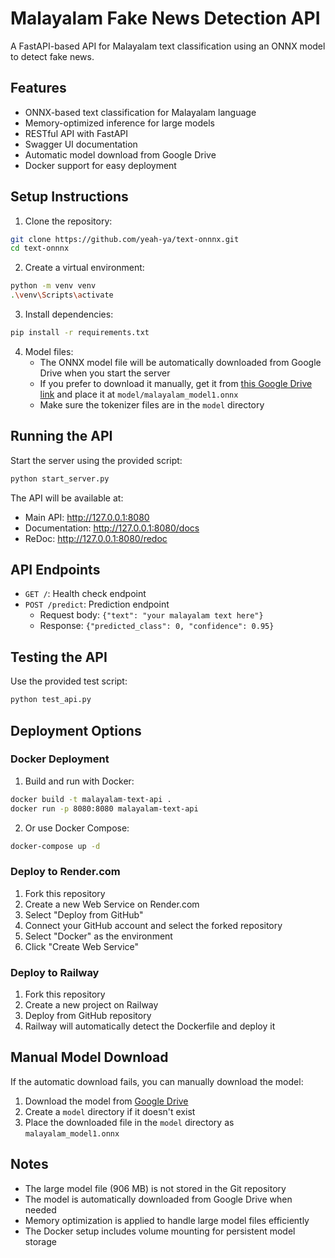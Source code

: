 # Malayalam Fake News Detection API

A FastAPI-based API for Malayalam text classification using an ONNX model to detect fake news.

## Features

- ONNX-based text classification for Malayalam language
- Memory-optimized inference for large models
- RESTful API with FastAPI
- Swagger UI documentation
- Automatic model download from Google Drive
- Docker support for easy deployment

## Setup Instructions

1. Clone the repository:
```bash
git clone https://github.com/yeah-ya/text-onnnx.git
cd text-onnnx
```

2. Create a virtual environment:
```bash
python -m venv venv
.\venv\Scripts\activate
```

3. Install dependencies:
```bash
pip install -r requirements.txt
```

4. Model files:
   - The ONNX model file will be automatically downloaded from Google Drive when you start the server
   - If you prefer to download it manually, get it from [this Google Drive link](https://drive.google.com/file/d/1UfWvrS04ssG3WlDeV_uaqetrSZ70b6cW/view?usp=sharing) and place it at `model/malayalam_model1.onnx`
   - Make sure the tokenizer files are in the `model` directory

## Running the API

Start the server using the provided script:
```bash
python start_server.py
```

The API will be available at:
- Main API: http://127.0.0.1:8080
- Documentation: http://127.0.0.1:8080/docs
- ReDoc: http://127.0.0.1:8080/redoc

## API Endpoints

- `GET /`: Health check endpoint
- `POST /predict`: Prediction endpoint
  - Request body: `{"text": "your malayalam text here"}`
  - Response: `{"predicted_class": 0, "confidence": 0.95}`

## Testing the API

Use the provided test script:
```bash
python test_api.py
```

## Deployment Options

### Docker Deployment

1. Build and run with Docker:
```bash
docker build -t malayalam-text-api .
docker run -p 8080:8080 malayalam-text-api
```

2. Or use Docker Compose:
```bash
docker-compose up -d
```

### Deploy to Render.com

1. Fork this repository
2. Create a new Web Service on Render.com
3. Select "Deploy from GitHub"
4. Connect your GitHub account and select the forked repository
5. Select "Docker" as the environment
6. Click "Create Web Service"

### Deploy to Railway

1. Fork this repository
2. Create a new project on Railway
3. Deploy from GitHub repository
4. Railway will automatically detect the Dockerfile and deploy it

## Manual Model Download

If the automatic download fails, you can manually download the model:

1. Download the model from [Google Drive](https://drive.google.com/file/d/1UfWvrS04ssG3WlDeV_uaqetrSZ70b6cW/view?usp=sharing)
2. Create a `model` directory if it doesn't exist
3. Place the downloaded file in the `model` directory as `malayalam_model1.onnx`

## Notes

- The large model file (906 MB) is not stored in the Git repository
- The model is automatically downloaded from Google Drive when needed
- Memory optimization is applied to handle large model files efficiently
- The Docker setup includes volume mounting for persistent model storage 